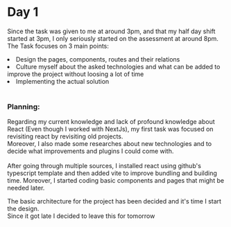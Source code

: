 # Day 1
Since the task was given to me at around 3pm, and that my half day shift started at 3pm, I only seriously started on the assessment at around 8pm. 
The Task focuses on 3 main points: 
<li> Design the pages, components, routes and their relations</li>
<li> Culture myself about the asked technologies and what can be added to improve the project without loosing a lot of  time</li>
<li> Implementing the actual solution </li>

<br>

### Planning:
Regarding my current knowledge and lack of profound knowledge about React (Even though I worked with NextJs), my first task was focused on revisiting react by revisiting old projects. <br> Moreover, I also made some researches about new technologies and to decide what improvements and plugins I could come with. <br> <br>
After going through multiple sources, I installed react using github's typescript template and then added vite to improve bundling and building time. Moreover, I started coding basic components and pages that might be needed later.

The basic architecture for the project has been decided and it's time I start the design. <br>
Since it got late I decided to leave this for tomorrow 